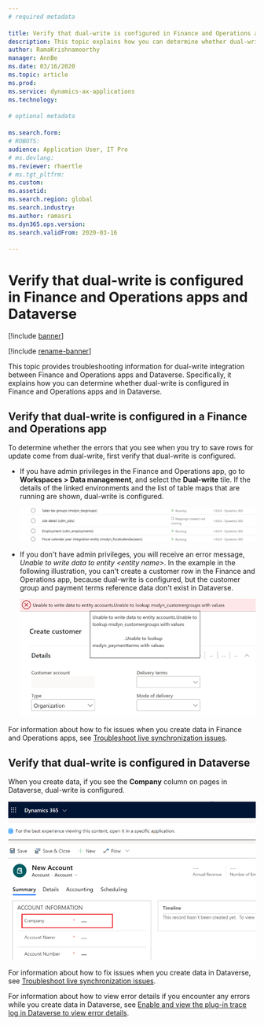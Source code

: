 ```yaml
---
# required metadata

title: Verify that dual-write is configured in Finance and Operations apps and Dataverse
description: This topic explains how you can determine whether dual-write is configured in Finance and Operations apps and in Dataverse.
author: RamaKrishnamoorthy 
manager: AnnBe
ms.date: 03/16/2020
ms.topic: article
ms.prod: 
ms.service: dynamics-ax-applications
ms.technology: 

# optional metadata

ms.search.form: 
# ROBOTS: 
audience: Application User, IT Pro
# ms.devlang: 
ms.reviewer: rhaertle
# ms.tgt_pltfrm: 
ms.custom: 
ms.assetid: 
ms.search.region: global
ms.search.industry: 
ms.author: ramasri
ms.dyn365.ops.version: 
ms.search.validFrom: 2020-03-16

---
```


# Verify that dual-write is configured in Finance and Operations apps and Dataverse

[!include [banner](../../includes/banner.md)]

[!include [rename-banner](~/includes/cc-data-platform-banner.md)]



This topic provides troubleshooting information for dual-write integration between Finance and Operations apps and Dataverse. Specifically, it explains how you can determine whether dual-write is configured in Finance and Operations apps and in Dataverse.

## Verify that dual-write is configured in a Finance and Operations app

To determine whether the errors that you see when you try to save rows for update come from dual-write, first verify that dual-write is configured.

+ If you have admin privileges in the Finance and Operations app, go to **Workspaces \> Data management**, and select the **Dual-write** tile. If the details of the linked environments and the list of table maps that are running are shown, dual-write is configured.

    ![Verifying the Finance and Operations app connection when you have admin privileges](media/verify_fin_ops_1.png)

+ If you don't have admin privileges, you will receive an error message, *Unable to write data to entity \<entity name\>*. In the example in the following illustration, you can't create a customer row in the Finance and Operations app, because dual-write is configured, but the customer group and payment terms reference data don't exist in Dataverse.

    ![Verifying the Finance and Operations app connection when you don't have admin privileges](media/verify_fin_ops_2.png)

For information about how to fix issues when you create data in Finance and Operations apps, see [Troubleshoot live synchronization issues](dual-write-troubleshooting-live-sync.md).

## Verify that dual-write is configured in Dataverse

When you create data, if you see the **Company** column on pages in Dataverse, dual-write is configured.

![Verifying the Dataverse connection](media/verify_cds.png)

For information about how to fix issues when you create data in Dataverse, see [Troubleshoot live synchronization issues](dual-write-troubleshooting-live-sync.md).

For information about how to view error details if you encounter any errors while you create data in Dataverse, see [Enable and view the plug-in trace log in Dataverse to view error details](dual-write-troubleshooting.md#enable-view-trace).
